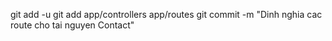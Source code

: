 git add -u
git add app/controllers app/routes
git commit -m "Dinh nghia cac route cho tai nguyen Contact"
